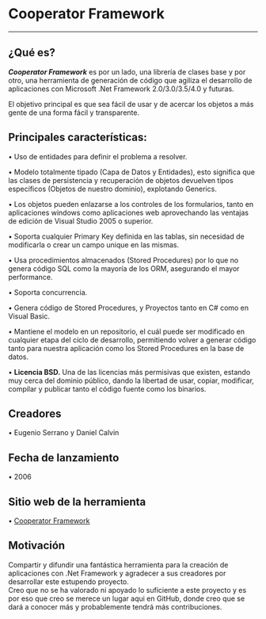 # Cooperator Framework
***
## ¿Qué es?

***Cooperator Framework*** es por un lado, una librería de clases base y por otro, una herramienta de generación de código que agiliza el desarrollo de aplicaciones con Microsoft .Net Framework 2.0/3.0/3.5/4.0 y futuras.

El objetivo principal es que sea fácil de usar y de acercar los objetos a más gente de una forma fácil y transparente.

## Principales características:

• Uso de entidades para definir el problema a resolver.

• Modelo totalmente tipado (Capa de Datos y Entidades), esto significa que las clases de persistencia y recuperación de objetos devuelven tipos específicos (Objetos de nuestro dominio), explotando Generics.

• Los objetos pueden enlazarse a los controles de los formularios, tanto en aplicaciones windows como aplicaciones web aprovechando las ventajas de edición de Visual Studio 2005 o superior.

• Soporta cualquier Primary Key definida en las tablas, sin necesidad de modificarla o crear un campo unique en las mismas.

• Usa procedimientos almacenados (Stored Procedures) por lo que no genera código SQL como la mayoría de los ORM, asegurando el mayor performance.

• Soporta concurrencia.

• Genera código de Stored Procedures, y Proyectos tanto en C# como en Visual Basic.

• Mantiene el modelo en un repositorio, el cuál puede ser modificado en cualquier etapa del ciclo de desarrollo, permitiendo volver a generar código tanto para nuestra aplicación como los Stored Procedures en la base de datos.

• **Licencia BSD.** Una de las licencias más permisivas que existen, estando muy cerca del dominio público, dando la libertad de usar, copiar, modificar, compilar y publicar tanto el código fuente como los binarios.

## Creadores
• Eugenio Serrano y Daniel Calvin

## Fecha de lanzamiento 
• 2006

## Sitio web de la herramienta
• [Cooperator Framework](https://cooperatorframework.wordpress.com/)

## Motivación
Compartir y difundir una fantástica herramienta para la creación de aplicaciones con .Net Framework y agradecer a sus creadores por desarrollar este estupendo proyecto.  
Creo que no se ha valorado ni apoyado lo suficiente a este proyecto y es por eso que creo se merece un lugar aqui en GitHub, donde creo que se dará a conocer más y probablemente tendrá más contribuciones.
